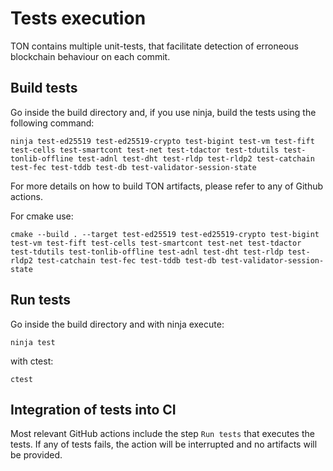 # Tests execution
TON contains multiple unit-tests, that facilitate detection of erroneous blockchain behaviour on each commit.
## Build tests
Go inside the build directory and, if you use ninja, build the tests using the following command:

```ninja test-ed25519 test-ed25519-crypto test-bigint test-vm test-fift test-cells test-smartcont test-net test-tdactor test-tdutils test-tonlib-offline test-adnl test-dht test-rldp test-rldp2 test-catchain test-fec test-tddb test-db test-validator-session-state```

For more details on how to build TON artifacts, please refer to any of Github actions.

For cmake use:

```cmake --build . --target test-ed25519 test-ed25519-crypto test-bigint test-vm test-fift test-cells test-smartcont test-net test-tdactor test-tdutils test-tonlib-offline test-adnl test-dht test-rldp test-rldp2 test-catchain test-fec test-tddb test-db test-validator-session-state```

## Run tests
Go inside the build directory and with ninja execute:

```ninja test```

with ctest:

```ctest```

## Integration of tests into CI
Most relevant GitHub actions include the step ```Run tests``` that executes the tests. If any of tests fails, the action will be interrupted and no artifacts will be provided.